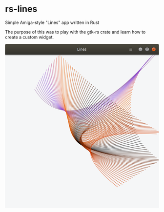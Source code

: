 # rs-lines
Simple Amiga-style "Lines" app written in Rust

The purpose of this was to play with the gtk-rs crate and learn how to create a custom widget.

![screenshot](https://raw.githubusercontent.com/jacobzimmermann/rs-lines/d35c57f1111d5596d70e67066254fb91ac1b9258/screenshot.png)
